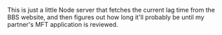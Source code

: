 This is just a little Node server that fetches the current lag time
from the BBS website, and then figures out how long it'll probably be
until my partner's MFT application is reviewed.
